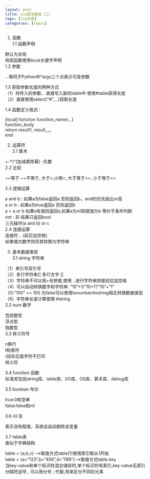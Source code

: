 ```yaml
---
layout: post
title: Lua语法基础（二） 
tags: [lua文章]
categories: [topic]
---
```

  1. 函数  
1.1 函数声明

默认为全局  
局部函数使用local关键字声明  
1.2 参数

…等同于Python中*args三个点表示可变参数  

1.3 获取参数长度的两种方式  
（1）将传入的参数… 直接写入新的table中 使用#table获得长度  
（2）直接使用select(“#”,…)获取长度

1.4 函数定义格式 :

[local] function function_name(…)  
function_body  
return result1, result,,,,,  
end

  2. 运算符  
2.1 算术

+-*/^(加减乘除幂) -负数  
2.2 比较

==等于 ~=不等于, 大于>,小雨<, 大于等于>=, 小于等于<=

2.3 逻辑运算

a and b : 如果a为false返回a 否则返回b，and的优先级比or高  
a or b : 如果a为true返回a 否则返回b  
a = a or b 如果a有值则返回a,如果a为nil则赋值为b 等价于条件判断  
not : 非 结果只返回bool  
三元操作(a and b) or c  
2.4 连接运算  
连接符 .. (前后加空格)  
如果值为数字则将其转换为字符串

  3. 基本数据类型  
3.1 string 字符串

（1）单引号双引号  
（2）多行字符串[[ 多行文字 ]]  
（3）字符串不可以用+号拼接,使用 ..进行字符串拼接前后加空格  
（4）可以自动转换数字和字符串: “10”+1/“10+1”/“10”+”1”  
（5）”100” == 100 为false可以使用tonumber/tostring相互转换数据类型  
（6）字符串长度计算使用 #string  
3.2 num 数字

包括整型  
浮点型  
指数型  
3.3 转义符号

n换行  
t制表符  
r回车后面字符不打印  
转义符

3.4 function 函数  
标准库包括string库、table库、I/O库、OS库、算术库、debug库

3.5 boolean 布尔

true:0和空串  
false:false和nil

3.6 nil 空

表示没有赋值，系统会自动删除该变量

3.7 table表  
类似于字典结构

table = {a,b,c} –>取值方式table[1]使用索引取从1开始  
table = {a=”123”,b=”456”,d=”789”}–>取值方式table.key  
当key-value和单个标识符混合储存时,单个标识符有索引,key-value无索引  
分隔符逗号 , 可以用分号 ; 代替,用来区分不同的元素